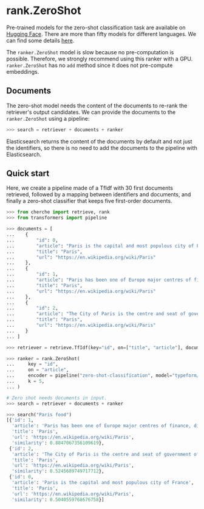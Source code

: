 # rank.ZeroShot

Pre-trained models for the zero-shot classification task are available on
[Hugging Face](https://huggingface.co/models?pipeline_tag=zero-shot-classification). There are more than fifty models for different languages. We can find some details [here](https://discuss.huggingface.co/t/new-pipeline-for-zero-shot-text-classification/681).

The `ranker.ZeroShot` model is slow because no pre-computation is possible. Therefore, we strongly recommend using this ranker with a GPU. `ranker.ZeroShot` has no `add` method since it does not pre-compute embeddings.

## Documents

The zero-shot model needs the content of the documents to re-rank the retriever's output candidates. We can provide the documents to the `ranker.ZeroShot` using a pipeline:

```python
>>> search = retriever + documents + ranker
```

Elasticsearch returns the content of the documents by default and not just the identifiers, so there is no need to add the documents to the pipeline with Elasticsearch.

## Quick start

Here, we create a pipeline made of a TfIdf with 30 first documents retrieved, followed by a mapping between identifiers and documents, and finally a zero-shot classifier that keeps five first-order documents.

```python
>>> from cherche import retrieve, rank
>>> from transformers import pipeline

>>> documents = [
...    {
...        "id": 0,
...        "article": "Paris is the capital and most populous city of France",
...        "title": "Paris",
...        "url": "https://en.wikipedia.org/wiki/Paris"
...    },
...    {
...        "id": 1,
...        "article": "Paris has been one of Europe major centres of finance, diplomacy , commerce , fashion , gastronomy , science , and arts.",
...        "title": "Paris",
...        "url": "https://en.wikipedia.org/wiki/Paris"
...    },
...    {
...        "id": 2,
...        "article": "The City of Paris is the centre and seat of government of the region and province of Île-de-France .",
...        "title": "Paris",
...        "url": "https://en.wikipedia.org/wiki/Paris"
...    }
... ]

>>> retriever = retrieve.TfIdf(key="id", on=["title", "article"], documents=documents, k=30)

>>> ranker = rank.ZeroShot(
...     key = "id",
...     on = "article",
...     encoder = pipeline("zero-shot-classification", model="typeform/distilbert-base-uncased-mnli"),
...     k = 5,
... )

# Zero shot needs documents in input.
>>> search = retriever + documents + ranker

>>> search("Paris food")
[{'id': 1,
  'article': 'Paris has been one of Europe major centres of finance, diplomacy , commerce , fashion , gastronomy , science , and arts.',
  'title': 'Paris',
  'url': 'https://en.wikipedia.org/wiki/Paris',
  'similarity': 0.8847067356109619},
 {'id': 2,
  'article': 'The City of Paris is the centre and seat of government of the region and province of Île-de-France .',
  'title': 'Paris',
  'url': 'https://en.wikipedia.org/wiki/Paris',
  'similarity': 0.5245689749717712},
 {'id': 0,
  'article': 'Paris is the capital and most populous city of France',
  'title': 'Paris',
  'url': 'https://en.wikipedia.org/wiki/Paris',
  'similarity': 0.5040559768676758}]
```

